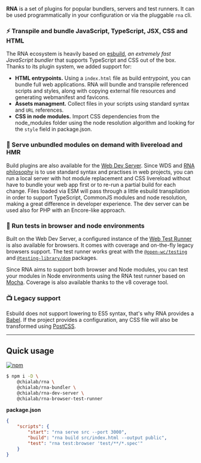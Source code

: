 **RNA** is a set of plugins for popular bundlers, servers and test runners. It can be used programmatically in your configuration or via the pluggable `rna` cli.

### ⚡️ Transpile and bundle JavaScript, TypeScript, JSX, CSS and HTML

The RNA ecosystem is heavily based on [esbuild](https://esbuild.github.io/), *an extremely fast JavaScript bundler* that supports TypeScript and CSS out of the box. Thanks to its plugin system, we added support for:

* **HTML entrypoints.** Using a `index.html` file as build entrypoint, you can bundle full web applications. RNA will bundle and transpile referenced scripts and styles, along with copying external file resources and generating webmanifest and favicons.
* **Assets managment.** Collect files in your scripts using standard syntax and `URL` references.
* **CSS in node modules.** Import CSS dependencies from the node_modules folder using the node resolution algorithm and looking for the `style` field in package.json.

### 🧭 Serve unbundled modules on demand with livereload and HMR

Build plugins are also available for the [Web Dev Server](https://modern-web.dev/docs/dev-server/overview/). Since WDS and [RNA philosophy](./Concepts) is to use standard syntax and practises in web projects, you can run a local server with hot module replacement and CSS livereload without have to bundle your web app first or to re-run a partial build for each change. Files loaded via ESM will pass through a little esbuild transpilation in order to support TypeScript, CommonJS modules and node resolution, making a great difference in developer experience. The dev server can be used also for PHP with an Encore-like approach.

### 🦠 Run tests in browser and node environments

Built on the Web Dev Server, a configured instance of the [Web Test Runner](https://modern-web.dev/docs/test-runner/overview/) is also available for browsers. It comes with coverage and on-the-fly legacy browsers support. The test runner works great with the [`@open-wc/testing`](https://www.npmjs.com/package/@open-wc/testing) and [`@testing-library/dom`](https://www.npmjs.com/package/@testing-library/dom) packages.

Since RNA aims to support both browser and Node modules, you can test your modules in Node environments using the RNA test runner based on [Mocha](https://mochajs.org/). Coverage is also available thanks to the v8 coverage tool.

### 📺 Legacy support

Esbuild does not support lowering to ES5 syntax, that's why RNA provides a [Babel](https://babeljs.io/). If the project provides a configuration, any CSS file will also be transformed using [PostCSS](https://postcss.org/).

---

## Quick usage

[<img src="https://img.shields.io/npm/v/@chialab/rna" alt="npm" />](https://www.npmjs.com/package/@chialab/rna)

```sh
$ npm i -D \
    @chialab/rna \
    @chialab/rna-bundler \
    @chialab/rna-dev-server \
    @chialab/rna-browser-test-runner
```

**package.json**
```json
{
    "scripts": {
        "start": "rna serve src --port 3000",
        "build": "rna build src/index.html --output public",
        "test": "rna test:browser 'test/**/*.spec'"
    }
}

